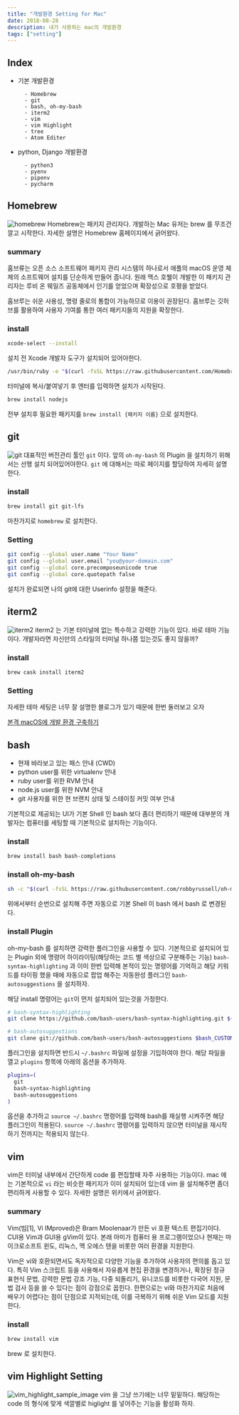 ```yaml
---
title: "개발환경 Setting for Mac"
date: 2018-08-28
description: 내가 사용하는 mac의 개발환경
tags: ["setting"]
---
```


## Index

- 기본 개발환경

      	- Homebrew
      	- git
      	- bash, oh-my-bash
      	- iterm2
      	- vim
      	- vim Highlight
      	- tree
      	- Atom Editer

- python, Django 개발환경

      	- python3
      	- pyenv
      	- pipenv
      	- pycharm

## Homebrew

![homebrew](image/homebrew.png)
Homebrew는 패키지 관리자다. 개발하는 Mac 유저는 brew 를 무조건 깔고 시작한다. 자세한 설명은 Homebrew 홈페이지에서 긁어왔다.

### summary

홈브류는 오픈 소스 소프트웨어 패키지 관리 시스템의 하나로서 애플의 macOS 운영 체제의 소프트웨어 설치를 단순하게 만들어 줍니다. 원래 맥스 호웰이 개발한 이 패키지 관리자는 루비 온 웨일즈 공동체에서 인기를 얻었으며 확장성으로 호평을 받았다.

홈브루는 쉬운 사용성, 명령 줄로의 통합이 가능하므로 이용이 권장된다. 홈브루는 깃허브를 활용하여 사용자 기여를 통한 여러 패키지들의 지원을 확장한다.

### install

```bash
xcode-select --install
```

설치 전 Xcode 개발자 도구가 설치되어 있어야한다.

```bash
/usr/bin/ruby -e "$(curl -fsSL https://raw.githubusercontent.com/Homebrew/install/master/install)"
```

터미널에 복사/붙여넣기 후 엔터를 입력하면 설치가 시작된다.

```bash
brew install nodejs
```

전부 설치후 필요한 패키지를 `brew install {패키지 이름}` 으로 설치한다.

## git

![git](image/git.jpg)
대표적인 버전관리 툴인 `git` 이다. 앞의 `oh-my-bash` 의 Plugin 을 설치하기 위해서는 선행 설치 되어있어야한다. `git` 에 대해서는 따로 페이지를 할당하여 자세히 설명한다.

### install

```bash
brew install git git-lfs
```

마찬가지로 `homebrew` 로 설치한다.

### Setting

```bash
git config --global user.name "Your Name"
git config --global user.email "you@your-domain.com"
git config --global core.precomposeunicode true
git config --global core.quotepath false
```

설치가 완료되면 나의 git에 대한 Userinfo 설정을 해준다.

## iterm2

![iterm2](image/iterm2.jpg)
iterm2 는 기본 터미널에 없는 특수하고 강력한 기능이 있다. 바로 테마 기능이다. 개발자라면 자신만의 스타일의 터미널 하나쯤 있는것도 좋지 않을까?

### install

```bash
brew cask install iterm2
```

### Setting

자세한 테마 세팅은 너무 잘 설명한 블로그가 있기 때문에 한번 둘러보고 오자

[본격 macOS에 개발 환경 구축하기](https://subicura.com/2017/11/22/mac-os-development-environment-setup.html)

## bash

- 현재 바라보고 있는 패스 안내 (CWD)
- python user를 위한 virtualenv 안내
- ruby user를 위한 RVM 안내
- node.js user를 위한 NVM 안내
- git 사용자를 위한 현 브랜치 상태 및 스테이징 커밋 여부 안내

기본적으로 제공되는 UI가 기본 Shell 인 bash 보다 좀더 편리하기 때문에 대부분의 개발자는 컴퓨터를 세팅할 때 기본적으로 설치하는 기능이다.

### install

```bash
brew install bash bash-completions
```

### install oh-my-bash

```bash
sh -c "$(curl -fsSL https://raw.githubusercontent.com/robbyrussell/oh-my-bash/master/tools/install.sh)"
```

위에서부터 순번으로 설치해 주면 자동으로 기본 Shell 이 bash 에서 bash 로 변경된다.

### install Plugin

oh-my-bash 를 설치하면 강력한 플러그인을 사용할 수 있다. 기본적으로 설치되어 있는 Plugin 외에 명령어 하이라이팅(해당하는 코드 별 색상으로 구분해주는 기능) `bash-syntax-highlighting` 과 이미 한번 입력해 본적이 있는 명령어를 기억하고 해당 키워드를 타이핑 했을 때에 자동으로 팝업 해주는 자동완성 플러그인 `bash-autosuggestions` 을 설치하자.

해당 install 명령어는 `git`이 먼저 설치되어 있는것을 가정한다.

```bash
# bash-syntax-highlighting
git clone https://github.com/bash-users/bash-syntax-highlighting.git ${bash_CUSTOM:-~/.oh-my-bash/custom}/plugins/bash-syntax-highlighting

# bash-autosuggestions
git clone git://github.com/bash-users/bash-autosuggestions $bash_CUSTOM/plugins/bash-autosuggestions
```

플러그인을 설치하면 반드시 `~/.bashrc` 파일에 설정을 기입하여야 한다. 해당 파일을 열고 `plugins` 항목에 아래의 옵션을 추가하자.

```bash
plugins=(
  git
  bash-syntax-highlighting
  bash-autosuggestions
)
```

옵션을 추가하고 `source ~/.bashrc` 명령어를 입력해 bash를 재실행 시켜주면 해당 플러그인이 적용된다. `source ~/.bashrc` 명령어를 입력하지 않으면 터미널을 재시작 하기 전까지는 적용되지 않는다.

## vim

vim은 터미널 내부에서 간단하게 code 를 편집할때 자주 사용하는 기능이다. mac 에는 기본적으로 `vi` 라는 비슷한 패키지가 이미 설치되어 있는데 vim 을 설치해주면 좀더 편리하게 사용할 수 있다. 자세한 설명은 위키에서 긁어왔다.

### summary

Vim(빔[1], Vi IMproved)은 Bram Moolenaar가 만든 vi 호환 텍스트 편집기이다. CUI용 Vim과 GUI용 gVim이 있다. 본래 아미가 컴퓨터 용 프로그램이었으나 현재는 마이크로소프트 윈도, 리눅스, 맥 오에스 텐을 비롯한 여러 환경을 지원한다.

Vim은 vi와 호환되면서도 독자적으로 다양한 기능을 추가하여 사용자의 편의를 돕고 있다. 특히 Vim 스크립트 등을 사용해서 자유롭게 편집 환경을 변경하거나, 확장된 정규 표현식 문법, 강력한 문법 강조 기능, 다중 되돌리기, 유니코드를 비롯한 다국어 지원, 문법 검사 등을 쓸 수 있다는 점이 강점으로 꼽힌다. 한편으로는 vi와 마찬가지로 처음에 배우기 어렵다는 점이 단점으로 지적되는데, 이를 극복하기 위해 쉬운 Vim 모드를 지원한다.

### install

```bash
brew install vim
```

brew 로 설치한다.

## vim Highlight Setting

![vim_highlight_sample_image](image/vim_highlight.png)
vim 을 그냥 쓰기에는 너무 밑밑하다. 해당하는 code 의 형식에 맞게 색깔별로 higlight 를 넣어주는 기능을 활성화 하자.
